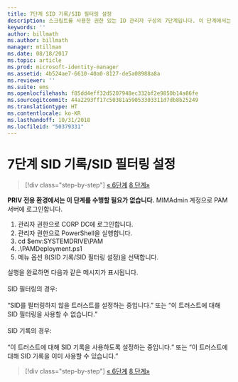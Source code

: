 ```yaml
---
title: 7단계 SID 기록/SID 필터링 설정
description: 스크립트를 사용한 권한 있는 ID 관리자 구성의 7단계입니다. 이 단계에서는 SID 기록/SID 필터링 설정을 다룹니다.
keywords: ''
author: billmath
ms.author: billmath
manager: mtillman
ms.date: 08/18/2017
ms.topic: article
ms.prod: microsoft-identity-manager
ms.assetid: 4b524ae7-6610-40a0-8127-de5a08988a8a
ms.reviewer: ''
ms.suite: ems
ms.openlocfilehash: f85dd4eff32d5207948ec332bf2e9850b14a86fe
ms.sourcegitcommit: 44a2293ff17c50381a59053303311d7db8b25249
ms.translationtype: HT
ms.contentlocale: ko-KR
ms.lasthandoff: 10/31/2018
ms.locfileid: "50379331"
---
```

# <a name="step-7-set-up-sid-historysid-filtering"></a>7단계 SID 기록/SID 필터링 설정

> [!div class="step-by-step"]
> [« 6단계](sp1-step6-setup-pam-trust.md)
> [8 단계»](sp1-step8-pam-deployment-verification.md)

**PRIV 전용 환경에서는 이 단계를 수행할 필요가 없습니다.** MIMAdmin 계정으로 PAM 서버에 로그인합니다.

1. 관리자 권한으로 CORP DC에 로그인합니다.
2. 관리자 권한으로 PowerShell을 실행합니다.
3. cd $env:SYSTEMDRIVE\PAM
4. .\PAMDeployment.ps1
5. 메뉴 옵션 8(SID 기록/SID 필터링 설정)을 선택합니다.

실행을 완료하면 다음과 같은 메시지가 표시됩니다.<br/></br>
SID 필터링의 경우: <br/></br>
“SID를 필터링하지 않을 트러스트를 설정하는 중입니다.” 또는 “이 트러스트에 대해 SID 필터링을 사용할 수 없습니다.” </br></br>
SID 기록의 경우: </br></br>
“이 트러스트에 대해 SID 기록을 사용하도록 설정하는 중입니다.” 또는 “이 트러스트에 대해 SID 기록을 이미 사용할 수 있습니다.”

> [!div class="step-by-step"]
> [« 6단계](sp1-step6-setup-pam-trust.md)
> [8 단계»](sp1-step8-pam-deployment-verification.md)
